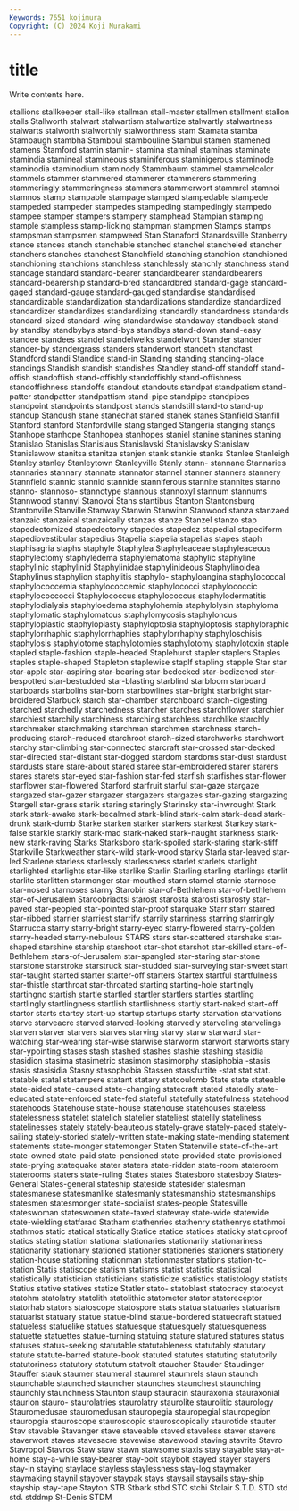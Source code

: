 ```yaml
---
Keywords: 7651 kojimura
Copyright: (C) 2024 Koji Murakami
---
```


# title

Write contents here.



 stallions stallkeeper stall-like stallman stall-master stallmen stallment
stallon stalls Stallworth stalwart stalwartism stalwartize stalwartly stalwartness stalwarts stalworth
stalworthly stalworthness stam Stamata stamba Stambaugh stambha Stamboul stambouline Stambul
stamen stamened stamens Stamford stamin stamin- stamina staminal staminas staminate
stamindia stamineal stamineous staminiferous staminigerous staminode staminodia staminodium staminody Stammbaum
stammel stammelcolor stammels stammer stammered stammerer stammerers stammering stammeringly stammeringness
stammers stammerwort stammrel stamnoi stamnos stamp stampable stampage stamped stampedable
stampede stampeded stampeder stampedes stampeding stampedingly stampedo stampee stamper stampers
stampery stamphead Stampian stamping stample stampless stamp-licking stampman stampmen Stamps
stamps stampsman stampsmen stampweed Stan Stanaford Stanardsville Stanberry stance stances
stanch stanchable stanched stanchel stancheled stancher stanchers stanches stanchest Stanchfield
stanching stanchion stanchioned stanchioning stanchions stanchless stanchlessly stanchly stanchness stand
standage standard standard-bearer standardbearer standardbearers standard-bearership standard-bred standardbred standard-gage standard-gaged
standard-gauge standard-gauged standardise standardised standardizable standardization standardizations standardize standardized standardizer
standardizes standardizing standardly standardness standards standard-sized standard-wing standardwise standaway standback
stand-by standby standbybys stand-bys standbys stand-down stand-easy standee standees standel
standelwelks standelwort Stander stander stander-by standergrass standers standerwort standeth standfast
Standford standi Standice stand-in Standing standing standing-place standings Standish standish
standishes Standley stand-off standoff stand-offish standoffish stand-offishly standoffishly stand-offishness standoffishness
standoffs standout standouts standpat standpatism stand-patter standpatter standpattism stand-pipe standpipe
standpipes standpoint standpoints standpost stands standstill stand-to stand-up standup Standush
stane stanechat staned stanek stanes Stanfield Stanfill Stanford stanford Stanfordville
stang stanged Stangeria stanging stangs Stanhope stanhope Stanhopea stanhopes staniel
stanine stanines staning Stanislao Stanislas Stanislaus Stanislavski Stanislavsky Stanislaw Stanislawow
stanitsa stanitza stanjen stank stankie stanks Stanlee Stanleigh Stanley stanley
Stanleytown Stanleyville Stanly stann- stannane Stannaries stannaries stannary stannate stannator
stannel stanner stanners stannery Stannfield stannic stannid stannide stanniferous stannite
stannites stanno stanno- stannoso- stannotype stannous stannoxyl stannum stannums Stannwood
stannyl Stanovoi Stans stantibus Stanton Stantonsburg Stantonville Stanville Stanway Stanwin
Stanwinn Stanwood stanza stanzaed stanzaic stanzaical stanzaically stanzas stanze Stanzel
stanzo stap stapedectomized stapedectomy stapedes stapedez stapedial stapediform stapediovestibular stapedius
Stapelia stapelia stapelias stapes staph staphisagria staphs staphyle Staphylea Staphyleaceae
staphyleaceous staphylectomy staphyledema staphylematoma staphylic staphyline staphylinic staphylinid Staphylinidae staphylinideous
Staphylinoidea Staphylinus staphylion staphylitis staphylo- staphyloangina staphylococcal staphylococcemia staphylococcemic staphylococci
staphylococcic staphylococcocci Staphylococcus staphylococcus staphylodermatitis staphylodialysis staphyloedema staphylohemia staphylolysin staphyloma
staphylomatic staphylomatous staphylomycosis staphyloncus staphyloplastic staphyloplasty staphyloptosia staphyloptosis staphyloraphic staphylorrhaphic
staphylorrhaphies staphylorrhaphy staphyloschisis staphylosis staphylotome staphylotomies staphylotomy staphylotoxin staple stapled
staple-fashion staple-headed Staplehurst stapler staplers Staples staples staple-shaped Stapleton staplewise
staplf stapling stapple Star star star-apple star-aspiring star-bearing star-bedecked star-bedizened
star-bespotted star-bestudded star-blasting starblind starbloom starboard starboards starbolins star-born starbowlines
star-bright starbright star-broidered Starbuck starch star-chamber starchboard starch-digesting starched starchedly
starchedness starcher starches starchflower starchier starchiest starchily starchiness starching starchless
starchlike starchly starchmaker starchmaking starchman starchmen starchness starch-producing starch-reduced starchroot
starch-sized starchworks starchwort starchy star-climbing star-connected starcraft star-crossed star-decked star-directed
star-distant star-dogged stardom stardoms star-dust stardust stardusts stare stare-about stared
staree star-embroidered starer starers stares starets star-eyed star-fashion star-fed starfish
starfishes star-flower starflower star-flowered Starford starfruit starful star-gaze stargaze stargazed
star-gazer stargazer stargazers stargazes star-gazing stargazing Stargell star-grass starik staring
staringly Starinsky star-inwrought Stark stark stark-awake stark-becalmed stark-blind stark-calm stark-dead
stark-drunk stark-dumb Starke starken starker starkers starkest Starkey stark-false starkle
starkly stark-mad stark-naked stark-naught starkness stark-new stark-raving Starks Starksboro stark-spoiled
stark-staring stark-stiff Starkville Starkweather stark-wild stark-wood starky Starla star-leaved star-led
Starlene starless starlessly starlessness starlet starlets starlight starlighted starlights star-like
starlike Starlin Starling starling starlings starlit starlite starlitten starmonger star-mouthed
starn starnel starnie starnose star-nosed starnoses starny Starobin star-of-Bethlehem star-of-bethlehem
star-of-Jerusalem Staroobriadtsi starost starosta starosti starosty star-paved star-peopled star-pointed star-proof
starquake Starr starr starred star-ribbed starrier starriest starrify starrily starriness
starring starringly Starrucca starry starry-bright starry-eyed starry-flowered starry-golden starry-headed starry-nebulous
STARS stars star-scattered starshake star-shaped starshine starship starshoot star-shot starshot
star-skilled stars-of-Bethlehem stars-of-Jerusalem star-spangled star-staring star-stone starstone starstroke starstruck star-studded
star-surveying star-sweet start star-taught started starter starter-off starters Startex startful
startfulness star-thistle starthroat star-throated starting starting-hole startingly startingno startish startle
startled startler startlers startles startling startlingly startlingness startlish startlishness startly
start-naked start-off startor starts startsy start-up startup startups starty starvation
starvations starve starveacre starved starved-looking starvedly starveling starvelings starven starver
starvers starves starving starvy starw starward star-watching star-wearing star-wise starwise
starworm starwort starworts stary star-ypointing stases stash stashed stashes stashie
stashing stasidia stasidion stasima stasimetric stasimon stasimorphy stasiphobia -stasis stasis
stasisidia Stasny stasophobia Stassen stassfurtite -stat stat stat. statable statal
statampere statant statary statcoulomb State state stateable state-aided state-caused state-changing
statecraft stated statedly state-educated state-enforced state-fed stateful statefully statefulness statehood
statehoods Statehouse state-house statehouse statehouses stateless statelessness statelet statelich statelier
stateliest statelily stateliness statelinesses stately stately-beauteous stately-grave stately-paced stately-sailing stately-storied
stately-written state-making state-mending statement statements state-monger statemonger Staten Statenville state-of-the-art
state-owned state-paid state-pensioned state-provided state-provisioned state-prying statequake stater statera state-ridden
state-room stateroom staterooms staters state-ruling States states Statesboro statesboy States-General
States-general stateship stateside statesider statesman statesmanese statesmanlike statesmanly statesmanship statesmanships
statesmen statesmonger state-socialist states-people Statesville stateswoman stateswomen state-taxed stateway state-wide
statewide state-wielding statfarad Statham stathenries stathenry stathenrys stathmoi stathmos static
statical statically Statice statice statices staticky staticproof statics stating station
stational stationaries stationarily stationariness stationarity stationary stationed stationer stationeries stationers
stationery station-house stationing stationman stationmaster stations station-to-station Statis statiscope statism
statisms statist statistic statistical statistically statistician statisticians statisticize statistics statistology
statists Statius stative statives statize Statler stato- statoblast statocracy statocyst
statohm statolatry statolith statolithic statometer stator statoreceptor statorhab stators statoscope
statospore stats statua statuaries statuarism statuarist statuary statue statue-blind statue-bordered
statuecraft statued statueless statuelike statues statuesque statuesquely statuesqueness statuette statuettes
statue-turning statuing stature statured statures status statuses status-seeking statutable statutableness
statutably statutary statute statute-barred statute-book statuted statutes statuting statutorily statutoriness
statutory statutum statvolt staucher Stauder Staudinger Stauffer stauk staumer staumeral
staumrel staumrels staun staunch staunchable staunched stauncher staunches staunchest staunching
staunchly staunchness Staunton staup stauracin stauraxonia stauraxonial staurion stauro- staurolatries
staurolatry staurolite staurolitic staurology Stauromedusae stauromedusan stauropegia stauropegial stauropegion stauropgia
stauroscope stauroscopic stauroscopically staurotide stauter Stav stavable Stavanger stave staveable
staved staveless staver stavers staverwort staves stavesacre stavewise stavewood staving
stavrite Stavro Stavropol Stavros Staw staw stawn stawsome staxis stay
stayable stay-at-home stay-a-while stay-bearer stay-bolt staybolt stayed stayer stayers stay-in
staying staylace stayless staylessness stay-log staymaker staymaking staynil stayover staypak
stays staysail staysails stay-ship stayship stay-tape Stayton STB Stbark stbd
STC stchi Stclair S.T.D. STD std std. stddmp St-Denis STDM
